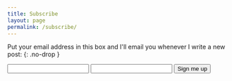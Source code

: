 ```yaml
---
title: Subscribe
layout: page
permalink: /subscribe/
---
```


Put your email address in this box and I'll email you whenever I write a new post:
{: .no-drop }

<form class="subscribe-form text-center" action="https://formspree.io/comment@mail.chuckmasterson.com" method="POST">
  <input type="email" name="_replyto" />
  <input type="hidden" name="message" value="Sign me up for blog updates." />
  <input type="text" class="gotcha" name="_gotcha" />
  <input type="submit" class="button" value="Sign me up" />
</form>
